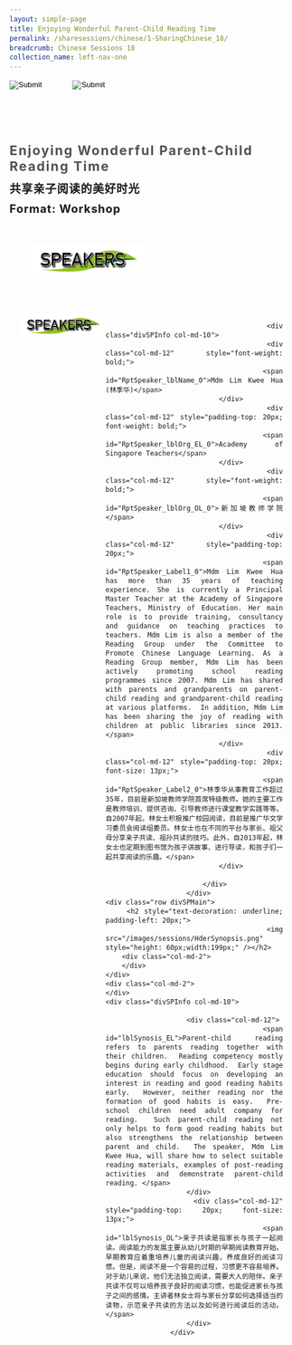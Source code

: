 ```yaml
---
layout: simple-page
title: Enjoying Wonderful Parent-Child Reading Time
permalink: /sharesessions/chinese/1-SharingChinese_18/
breadcrumb: Chinese Sessions 18
collection_name: left-nav-one
---
```




<input type="image" name="btnBack" id="btnBack" onclick="goBack()" src="/images/btnBack.png" style="height:70px;">
<input type="image" name="btnRegister" id="btnRegister" src="/images/btnClosed.png"
    style="height:70px;padding-left: 50px;" />

<link href="/misc/bootstrap.min.css" rel="stylesheet" />
<link href="/misc/Site.css" rel="stylesheet" />
<style>
    .divSPMain {
        padding: 20px;
        padding-top: 20px;
        text-align: justify;
        border-radius: 20px;
    }
    .divSPInfo {
        padding-top: 1px;
    }
</style>
<script>
        function goBack() {
          window.history.back();
        }
        </script>
        
<div id="PanelSess">
    <div class="col-md-12" style="padding-top: 40px;">
        <b>
            <span id="lblTitle_EL" style="font-weight: bold; font-size: 23px; letter-spacing: 2px; color: #525252">
                Enjoying Wonderful Parent-Child Reading Time</span></b>
    </div>
    <div class="col-md-12" style="padding-top: 10px;">
        <span id="lblTitle_OL" style="font-weight: bold; font-size: 20px; letter-spacing: 1px;">
        共享亲子阅读的美好时光</span>
    </div>
    <div class="col-md-12" style="padding-top: 10px;">
        <span id="tblFormat" style="font-weight: bold; font-size: 20px; letter-spacing: 1px;"><b>Format:</b>
            Workshop</span>
    </div>
    <div class="row divSPMain">
        <h2 style="text-decoration: underline; padding-left: 20px;">
            <img src="/images/sessions/HDerSpeakers.png" style="height: 60px;width:199px;" /></h2>
        <div class="col-md-2">
        </div>
    </div>
 <div class="row divSPMain">
                            <div class="col-md-2">
                                <img id="RptSpeaker_Img_0" src="/images/sessions/HDerSpeakers.png" style="float: left; width: 150px;" />
                            </div>

                            <div class="divSPInfo col-md-10">
                                <div class="col-md-12" style="font-weight: bold;">
                                    <span id="RptSpeaker_lblName_0">Mdm Lim Kwee Hua (林季华)</span>
                                </div>
                                <div class="col-md-12" style="padding-top: 20px; font-weight: bold;">
                                    <span id="RptSpeaker_lblOrg_EL_0">Academy of Singapore Teachers</span>
                                </div>
                                <div class="col-md-12" style="font-weight: bold;">
                                    <span id="RptSpeaker_lblOrg_OL_0">新加坡教师学院</span>
                                </div>
                                <div class="col-md-12" style="padding-top: 20px;">
                                    <span id="RptSpeaker_Label1_0">Mdm Lim Kwee Hua has more than 35 years of teaching experience. She is currently a Principal Master Teacher at the Academy of Singapore Teachers, Ministry of Education. Her main role is to provide training, consultancy and guidance on teaching practices to teachers. Mdm Lim is also a member of the Reading Group under the Committee to Promote Chinese Language Learning. As a Reading Group member, Mdm Lim has been actively promoting school reading programmes since 2007. Mdm Lim has shared with parents and grandparents on parent-child reading and grandparent-child reading at various platforms.  In addition, Mdm Lim has been sharing the joy of reading with children at public libraries since 2013.</span>
                                </div>
                                <div class="col-md-12" style="padding-top: 20px; font-size: 13px;">
                                    <span id="RptSpeaker_Label2_0">林季华从事教育工作超过35年，目前是新加坡教师学院首席特级教师。她的主要工作是教师培训、提供咨询、引导教师进行课堂教学实践等等。自2007年起，林女士积极推广校园阅读，目前是推广华文学习委员会阅读组委员。林女士也在不同的平台与家长、祖父母分享亲子共读、祖孙共读的技巧。此外，自2013年起，林女士也定期到图书馆为孩子讲故事、进行导读，和孩子们一起共享阅读的乐趣。</span>
                                </div>

                            </div>
                        </div>
    <div class="row divSPMain">
        <h2 style="text-decoration: underline; padding-left: 20px;">
            <img src="/images/sessions/HderSynopsis.png" style="height: 60px;width:199px;" /></h2>
        <div class="col-md-2">
        </div>
    </div>
    <div class="col-md-2">
    </div>
    <div class="divSPInfo col-md-10">

                        <div class="col-md-12">
                            <span id="lblSynosis_EL">Parent-child reading refers to parents reading together with their children.  Reading competency mostly begins during early childhood.  Early stage education should focus on developing an interest in reading and good reading habits early.  However, neither reading nor the formation of good habits is easy.  Pre-school children need adult company for reading.  Such parent-child reading not only helps to form good reading habits but also strengthens the relationship between parent and child.  The speaker, Mdm Lim Kwee Hua, will share how to select suitable reading materials, examples of post-reading activities and demonstrate parent-child reading. </span>
                        </div>
                        <div class="col-md-12" style="padding-top: 20px; font-size: 13px;">
                            <span id="lblSynosis_OL">亲子共读是指家长与孩子一起阅读。阅读能力的发展主要从幼儿时期的早期阅读教育开始。早期教育应着重培养儿童的阅读兴趣，养成良好的阅读习惯。但是，阅读不是一个容易的过程，习惯更不容易培养。对于幼儿来说，他们无法独立阅读，需要大人的陪伴。亲子共读不仅可以培养孩子良好的阅读习惯，也能促进家长与孩子之间的感情。主讲者林女士将与家长分享如何选择适当的读物，示范亲子共读的方法以及如何进行阅读后的活动。</span>
                        </div>
                    </div>

</div>
